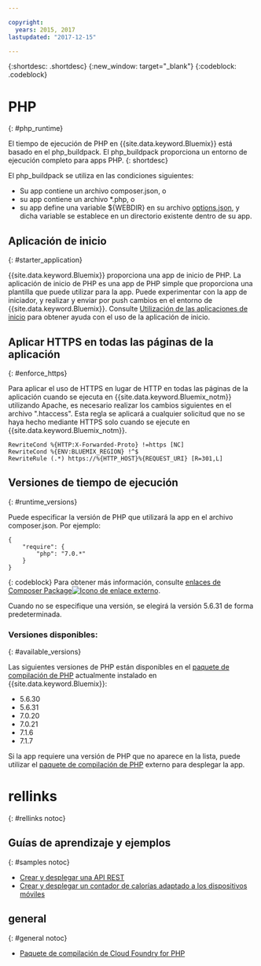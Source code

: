 ```yaml
---

copyright:
  years: 2015, 2017
lastupdated: "2017-12-15"

---
```


{:shortdesc: .shortdesc}
{:new_window: target="_blank"}
{:codeblock: .codeblock}

# PHP
{: #php_runtime}

El tiempo de ejecución de PHP en {{site.data.keyword.Bluemix}} está basado en el php_buildpack.
El php_buildpack proporciona un entorno de ejecución completo para apps PHP.
{: shortdesc}

El php_buildpack se utiliza en las condiciones siguientes:
* Su app contiene un archivo composer.json, o
* su app contiene un archivo *.php, o
* su app define una variable ${WEBDIR} en su archivo [options.json](https://docs.cloudfoundry.org/buildpacks/php/gsg-php-config.html), y dicha variable se establece en un directorio existente dentro de su app.

## Aplicación de inicio
{: #starter_application}

{{site.data.keyword.Bluemix}} proporciona una app de inicio de PHP.  La aplicación de inicio de PHP es una app de PHP simple que proporciona una plantilla que puede utilizar para la app. Puede experimentar con la app de iniciador, y realizar y enviar por push cambios en el entorno de {{site.data.keyword.Bluemix}}.  Consulte [Utilización de las aplicaciones de inicio](/docs/cfapps/starter_app_usage.html) para obtener ayuda con el uso de la aplicación de inicio.

## Aplicar HTTPS en todas las páginas de la aplicación
{: #enforce_https}

Para aplicar el uso de HTTPS en lugar de HTTP en todas las páginas de la aplicación cuando se ejecuta en {{site.data.keyword.Bluemix_notm}} utilizando Apache, es necesario realizar los cambios siguientes en el archivo ".htaccess". Esta regla se aplicará a cualquier solicitud que no se haya hecho mediante HTTPS solo cuando se ejecute en {{site.data.keyword.Bluemix_notm}}.

```
RewriteCond %{HTTP:X-Forwarded-Proto} !=https [NC]
RewriteCond %{ENV:BLUEMIX_REGION} !^$
RewriteRule (.*) https://%{HTTP_HOST}%{REQUEST_URI} [R=301,L]
```

## Versiones de tiempo de ejecución
{: #runtime_versions}

Puede especificar la versión de PHP que utilizará la app en el archivo composer.json. Por ejemplo:

```
{
    "require": {
        "php": "7.0.*"
    }
}
```
{: codeblock}
Para obtener más información, consulte [enlaces de Composer Package![Icono de enlace externo](../../icons/launch-glyph.svg "Icono de enlace externo")](https://getcomposer.org/doc/04-schema.md#package-links).

Cuando no se especifique una versión, se elegirá la versión 5.6.31 de forma predeterminada. 

### Versiones disponibles:
{: #available_versions}

Las siguientes versiones de PHP están disponibles en el
[paquete de compilación de PHP](https://github.com/cloudfoundry/php-buildpack/releases/tag/v4.3.27)
actualmente instalado en {{site.data.keyword.Bluemix}}:

* 5.6.30
* 5.6.31
* 7.0.20
* 7.0.21
* 7.1.6
* 7.1.7

Si la app requiere una versión de PHP que no aparece en la lista,
puede utilizar el
[paquete de compilación de PHP](https://github.com/cloudfoundry/php-buildpack.git) externo para
desplegar la app.

# rellinks
{: #rellinks notoc}
## Guías de aprendizaje y ejemplos
{: #samples notoc}
* [Crear y desplegar una API REST](http://www.ibm.com/developerworks/library/wa-deployrest-app/)
* [Crear y desplegar un contador de calorías adaptado a los dispositivos móviles](http://www.ibm.com/developerworks/library/mo-bluemix-php-nutritionix-angularjs/)
## general
{: #general notoc}
* [Paquete de compilación de Cloud Foundry for PHP](https://github.com/cloudfoundry/php-buildpack.git)
